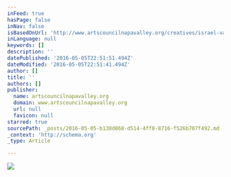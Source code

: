 ```yaml
---
inFeed: true
hasPage: false
inNav: false
isBasedOnUrl: 'http://www.artscouncilnapavalley.org/creatives/israel-valencia'
inLanguage: null
keywords: []
description: ''
datePublished: '2016-05-05T22:51:51.494Z'
dateModified: '2016-05-05T22:51:41.494Z'
author: []
title: ''
authors: []
publisher:
  name: artscouncilnapavalley.org
  domain: www.artscouncilnapavalley.org
  url: null
  favicon: null
starred: true
sourcePath: _posts/2016-05-05-b138d868-d514-4ff8-8716-f526b707f492.md
_context: 'http://schema.org'
_type: Article

---
```

![](https://artscouncilnapavalley.s3.amazonaws.com/artworks/photos/000/000/421/original/Valencia_Israel-vinesSERF-I8V-2.jpg?1460418893)